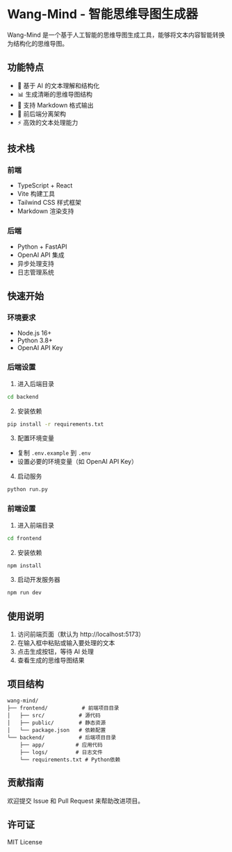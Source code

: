 # Wang-Mind - 智能思维导图生成器

Wang-Mind 是一个基于人工智能的思维导图生成工具，能够将文本内容智能转换为结构化的思维导图。

## 功能特点

- 🤖 基于 AI 的文本理解和结构化
- 📊 生成清晰的思维导图结构
- 🎨 支持 Markdown 格式输出
- 🚀 前后端分离架构
- ⚡ 高效的文本处理能力

## 技术栈

### 前端

- TypeScript + React
- Vite 构建工具
- Tailwind CSS 样式框架
- Markdown 渲染支持

### 后端

- Python + FastAPI
- OpenAI API 集成
- 异步处理支持
- 日志管理系统

## 快速开始

### 环境要求

- Node.js 16+
- Python 3.8+
- OpenAI API Key

### 后端设置

1. 进入后端目录

```bash
cd backend
```

2. 安装依赖

```bash
pip install -r requirements.txt
```

3. 配置环境变量

- 复制 `.env.example` 到 `.env`
- 设置必要的环境变量（如 OpenAI API Key）

4. 启动服务

```bash
python run.py
```

### 前端设置

1. 进入前端目录

```bash
cd frontend
```

2. 安装依赖

```bash
npm install
```

3. 启动开发服务器

```bash
npm run dev
```

## 使用说明

1. 访问前端页面（默认为 http://localhost:5173）
2. 在输入框中粘贴或输入要处理的文本
3. 点击生成按钮，等待 AI 处理
4. 查看生成的思维导图结果

## 项目结构

```
wang-mind/
├── frontend/           # 前端项目目录
│   ├── src/           # 源代码
│   ├── public/        # 静态资源
│   └── package.json   # 依赖配置
└── backend/           # 后端项目目录
    ├── app/          # 应用代码
    ├── logs/         # 日志文件
    └── requirements.txt # Python依赖
```

## 贡献指南

欢迎提交 Issue 和 Pull Request 来帮助改进项目。

## 许可证

MIT License
